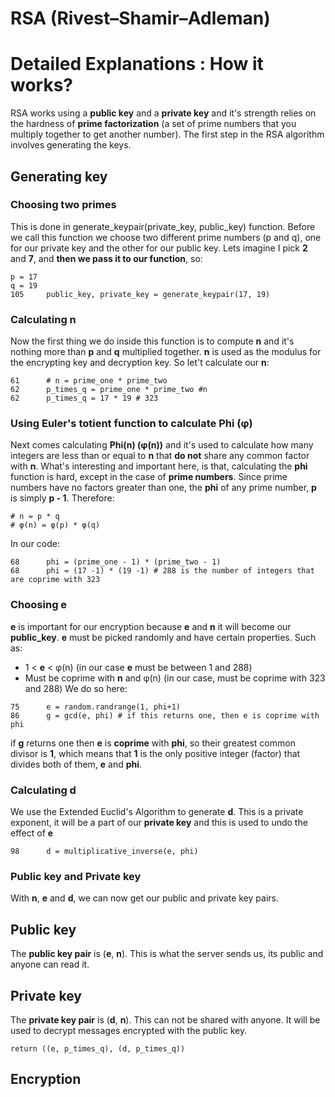 # RSA (Rivest–Shamir–Adleman)

# Detailed Explanations : How it works?
RSA works using a **public key** and a **private key** and it's strength relies on the hardness of **prime factorization** (a set of prime numbers that you multiply together to get another number). The first step in the RSA algorithm involves generating the keys.
## Generating key
### Choosing two primes
This is done in generate_keypair(private_key, public_key) function.
Before we call this function we choose two different prime numbers (p and q), one for our private key and the other for our public key. Lets imagine I pick **2** and **7**, and **then we pass it to our function**, so:
```
p = 17
q = 19
105     public_key, private_key = generate_keypair(17, 19)
```
### Calculating **n**
Now the first thing we do inside this function is to compute **n** and it's nothing more than **p** and **q** multiplied together. **n** is used as the modulus for the encrypting key and decryption key. So let't calculate our **n**:
```
61      # n = prime_one * prime_two
62      p_times_q = prime_one * prime_two #n
62      p_times_q = 17 * 19 # 323
```
### Using Euler's totient function to calculate **Phi** (φ)
Next comes calculating **Phi(n) (φ(n))** and it's used to calculate how many integers are less than or equal to **n** that **do not** share any common factor with **n**. What's interesting and important here, is that, calculating the **phi** function is hard, except in the case of **prime numbers**. Since prime numbers have no factors greater than one, the **phi** of any prime number, **p** is simply **p - 1**. Therefore:
```
# n = p * q
# φ(n) = φ(p) * φ(q)
```
In our code:
```
68      phi = (prime_one - 1) * (prime_two - 1)
68      phi = (17 -1) * (19 -1) # 288 is the number of integers that are coprime with 323
```
### Choosing **e**
**e** is important for our encryption because **e** and **n** it will become our **public_key**. **e** must be picked randomly and have certain properties. Such as:
- 1 < **e** < φ(n) (in our case **e** must be between 1 and 288)
- Must be coprime with **n** and φ(n) (in our case, must be coprime with 323 and 288)
We do so here:
```
75      e = random.randrange(1, phi+1)
86      g = gcd(e, phi) # if this returns one, then e is coprime with phi
```
if **g** returns one then **e** is **coprime** with **phi**, so their greatest common divisor is **1**, which means that **1** is the only positive integer (factor) that divides both of them, **e** and **phi**.

### Calculating **d**
We use the Extended Euclid's Algorithm to generate **d**. This is a private exponent, it will be a part of our **private key** and this is used to undo the effect of **e**
```
98      d = multiplicative_inverse(e, phi)
```
### Public key and Private key
With **n**, **e** and **d**, we can now get our public and private key pairs.
## Public key
The **public key pair** is (**e**, **n**). This is what the server sends us, its public and anyone can read it.
## Private key
The **private key pair** is (**d**, **n**). This can not be shared with anyone. It will be used to decrypt messages encrypted with the public key.
```
return ((e, p_times_q), (d, p_times_q))
```













## Encryption
